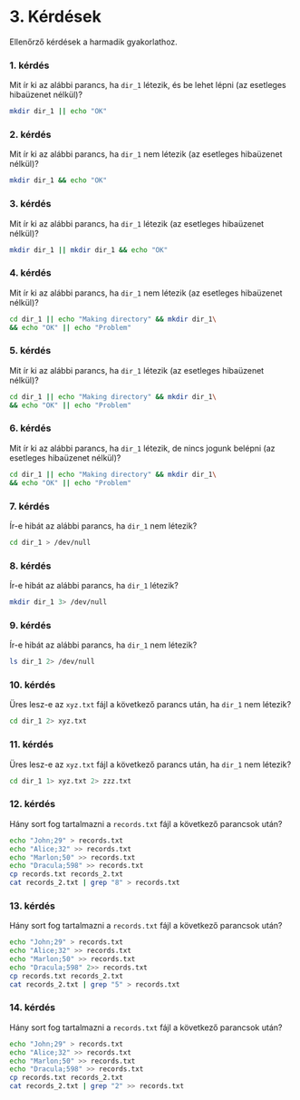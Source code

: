 # 3. Kérdések
Ellenőrző kérdések a harmadik gyakorlathoz.

### 1. kérdés
Mit ír ki az alábbi parancs, ha `dir_1` létezik, és be lehet lépni
(az esetleges hibaüzenet nélkül)?

```bash
mkdir dir_1 || echo "OK"
```

### 2. kérdés
Mit ír ki az alábbi parancs, ha `dir_1` nem létezik (az esetleges hibaüzenet nélkül)?

```bash
mkdir dir_1 && echo "OK"
```

### 3. kérdés
Mit ír ki az alábbi parancs, ha `dir_1` létezik (az esetleges hibaüzenet nélkül)?

```bash
mkdir dir_1 || mkdir dir_1 && echo "OK"
```

### 4. kérdés
Mit ír ki az alábbi parancs, ha `dir_1` nem létezik (az esetleges hibaüzenet nélkül)?

```bash
cd dir_1 || echo "Making directory" && mkdir dir_1\
&& echo "OK" || echo "Problem"
```

### 5. kérdés
Mit ír ki az alábbi parancs, ha `dir_1` létezik (az esetleges hibaüzenet nélkül)?

```bash
cd dir_1 || echo "Making directory" && mkdir dir_1\
&& echo "OK" || echo "Problem"
```

### 6. kérdés
Mit ír ki az alábbi parancs, ha `dir_1` létezik, de nincs jogunk belépni
(az esetleges hibaüzenet nélkül)?

```bash
cd dir_1 || echo "Making directory" && mkdir dir_1\
&& echo "OK" || echo "Problem"
```

### 7. kérdés
Ír-e hibát az alábbi parancs, ha `dir_1` nem létezik?

```bash
cd dir_1 > /dev/null
```

### 8. kérdés
Ír-e hibát az alábbi parancs, ha `dir_1` létezik?

```bash
mkdir dir_1 3> /dev/null
```

### 9. kérdés
Ír-e hibát az alábbi parancs, ha `dir_1` nem létezik?

```bash
ls dir_1 2> /dev/null
```

### 10. kérdés
Üres lesz-e az `xyz.txt` fájl a következő parancs után, ha `dir_1`
nem létezik?

```bash
cd dir_1 2> xyz.txt
```

### 11. kérdés
Üres lesz-e az `xyz.txt` fájl a következő parancs után, ha `dir_1`
nem létezik?

```bash
cd dir_1 1> xyz.txt 2> zzz.txt
```

### 12. kérdés
Hány sort fog tartalmazni a `records.txt` fájl a következő parancsok 
után?

```bash
echo "John;29" > records.txt
echo "Alice;32" >> records.txt
echo "Marlon;50" >> records.txt
echo "Dracula;598" >> records.txt
cp records.txt records_2.txt
cat records_2.txt | grep "8" > records.txt
```

### 13. kérdés
Hány sort fog tartalmazni a `records.txt` fájl a következő parancsok 
után?

```bash
echo "John;29" > records.txt
echo "Alice;32" >> records.txt
echo "Marlon;50" >> records.txt
echo "Dracula;598" 2>> records.txt
cp records.txt records_2.txt
cat records_2.txt | grep "5" > records.txt
```

### 14. kérdés
Hány sort fog tartalmazni a `records.txt` fájl a következő parancsok 
után?

```bash
echo "John;29" > records.txt
echo "Alice;32" >> records.txt
echo "Marlon;50" >> records.txt
echo "Dracula;598" >> records.txt
cp records.txt records_2.txt
cat records_2.txt | grep "2" >> records.txt
```
